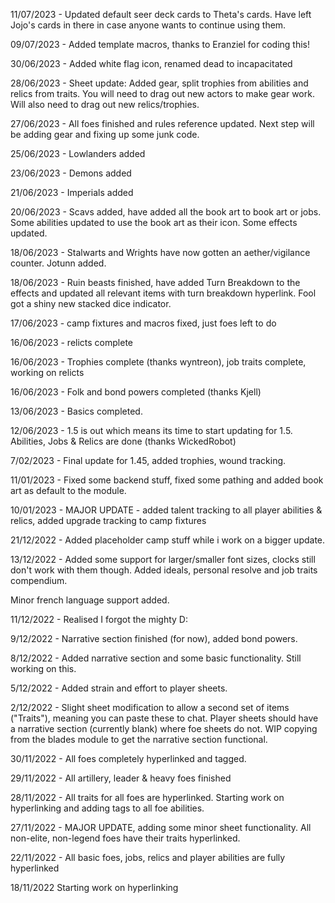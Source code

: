 11/07/2023 - Updated default seer deck cards to Theta's cards. Have left Jojo's cards in there in case anyone wants to continue using them.

09/07/2023 - Added template macros, thanks to Eranziel for coding this!

30/06/2023 - Added white flag icon, renamed dead to incapacitated

28/06/2023 - Sheet update: Added gear, split trophies from abilities and relics from traits.
You will need to drag out new actors to make gear work.
Will also need to drag out new relics/trophies.

27/06/2023 - All foes finished and rules reference updated. Next step will be adding gear and fixing up some junk code.

25/06/2023 - Lowlanders added

23/06/2023 - Demons added

21/06/2023 - Imperials added

20/06/2023 - Scavs added, have added all the book art to book art or jobs. Some abilities updated to use the book art as their icon.
Some effects updated.

18/06/2023 - Stalwarts and Wrights have now gotten an aether/vigilance counter. Jotunn added.

18/06/2023 - Ruin beasts finished, have added Turn Breakdown to the effects and updated all relevant items with turn breakdown hyperlink.
Fool got a shiny new stacked dice indicator.

17/06/2023 - camp fixtures and macros fixed, just foes left to do

16/06/2023 - relicts complete

16/06/2023 - Trophies complete (thanks wyntreon), job traits complete, working on relicts

16/06/2023 - Folk and bond powers completed (thanks Kjell)

13/06/2023 - Basics completed.

12/06/2023 - 1.5 is out which means its time to start updating for 1.5. Abilities, Jobs & Relics are done (thanks WickedRobot)

7/02/2023 - Final update for 1.45, added trophies, wound tracking.

11/01/2023 - Fixed some backend stuff, fixed some pathing and added book art as default to the module.

10/01/2023 - MAJOR UPDATE - added talent tracking to all player abilities & relics, added upgrade tracking to camp fixtures

21/12/2022 - Added placeholder camp stuff while i work on a bigger update.

13/12/2022 - Added some support for larger/smaller font sizes, clocks still don't work with them though. Added ideals, personal resolve and job traits compendium.

Minor french language support added.

11/12/2022 - Realised I forgot the mighty D:

9/12/2022 - Narrative section finished (for now), added bond powers.

8/12/2022 - Added narrative section and some basic functionality. Still working on this.

5/12/2022 - Added strain and effort to player sheets.

2/12/2022 - Slight sheet modification to allow a second set of items ("Traits"), meaning you can paste these to chat.
Player sheets should have a narrative section (currently blank) where foe sheets do not.
WIP copying from the blades module to get the narrative section functional.

30/11/2022 - All foes completely hyperlinked and tagged.

29/11/2022 - All artillery, leader & heavy foes finished

28/11/2022 - All traits for all foes are hyperlinked.
Starting work on hyperlinking and adding tags to all foe abilities.

27/11/2022 - MAJOR UPDATE, adding some minor sheet functionality. 
All non-elite, non-legend foes have their traits hyperlinked.

22/11/2022 - All basic foes, jobs, relics and player abilities are fully hyperlinked

18/11/2022 Starting work on hyperlinking
